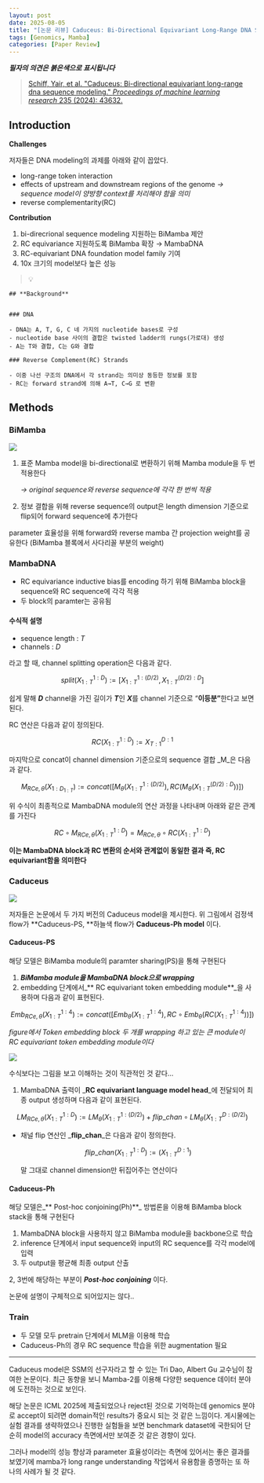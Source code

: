 ```yaml
---
layout: post
date: 2025-08-05
title: "[논문 리뷰] Caduceus: Bi-Directional Equivariant Long-Range DNA Sequence Modeling"
tags: [Genomics, Mamba]
categories: [Paper Review]
---
```


<span class="notion-red">_**필자의 의견은 붉은색으로 표시됩니다**_</span>


> [Schiff, Yair, et al. "Caduceus: Bi-directional equivariant long-range dna sequence modeling." ](https://pmc.ncbi.nlm.nih.gov/articles/PMC12189541/)[_Proceedings of machine learning research_](https://pmc.ncbi.nlm.nih.gov/articles/PMC12189541/)[ 235 (2024): 43632.](https://pmc.ncbi.nlm.nih.gov/articles/PMC12189541/)



## Introduction


**Challenges**


저자들은 DNA modeling의 과제를 아래와 같이 꼽았다.

- long-range token interaction
- effects of upstream and downstream regions of the genome 
_→ sequence model이 양방향 context를 처리해야 함을 의미_
- reverse complementarity(RC)

**Contribution**

1. bi-direcrional sequence modeling 지원하는 BiMamba 제안
1. RC equivariance 지원하도록 BiMamba 확장 → MambaDNA
1. RC-equivariant DNA foundation model family 기여
1. 10x 크기의 model보다 높은 성능

> 💡 


	## **Background**


	### DNA

	- DNA는 A, T, G, C 네 가지의 nucleotide bases로 구성
	- nucleotide base 사이의 결합은 twisted ladder의 rungs(가로대) 생성
	- A는 T와 결합, C는 G와 결합

	### Reverse Complement(RC) Strands

	- 이중 나선 구조의 DNA에서 각 strand는 의미상 동등한 정보를 포함
	- RC는 forward strand에 의해 A→T, C→G 로 변환


## Methods



### BiMamba


![](https://prod-files-secure.s3.us-west-2.amazonaws.com/542b861c-36a8-4051-84e5-8804b6728dba/2c247d59-7815-4980-99f0-8f0d21f445a7/image.png?X-Amz-Algorithm=AWS4-HMAC-SHA256&X-Amz-Content-Sha256=UNSIGNED-PAYLOAD&X-Amz-Credential=ASIAZI2LB4667T3CQWA7%2F20250820%2Fus-west-2%2Fs3%2Faws4_request&X-Amz-Date=20250820T160122Z&X-Amz-Expires=3600&X-Amz-Security-Token=IQoJb3JpZ2luX2VjEI%2F%2F%2F%2F%2F%2F%2F%2F%2F%2F%2FwEaCXVzLXdlc3QtMiJGMEQCIHYluhrqOUbhR0bcfEo%2F80Lw3XDsMdz99WHbYCPId8BQAiBg%2FAfDuHpJIp2s%2FH%2BITe6llj0iOSJXCL%2ByQz%2BuEcm9PCqIBAjY%2F%2F%2F%2F%2F%2F%2F%2F%2F%2F8BEAAaDDYzNzQyMzE4MzgwNSIMI0%2Bx2N6iYHA3fogJKtwDRxWK%2FqiPmRzdOIEpBZ%2BMK2jORT1fs7GXB1UQRONXzdrKmpZ7FEn1eqP4C0hx6ndUa%2BnNeVfxbz02GpVqPdxMgjeDkRWOIpFfUf0ZrS0f9AXiwTofRY13Yo6Jvbdf6nr7lcJu3ymBi%2FqUPrCroBkvuWaoW7NrwUVvNneiUpHvQL6%2FtqcmpBegLAFlRc3RpcoyS25jdFltfIly4lY8L2nUb4Ac45vuTpGmVYdtqqOyX1QTeG18aWiSJoAuKRXzAov%2Fi1VperJUCJhDOkR7VP8mSnq8mTIRpaGG99ERXBtKVfPvpO%2FOQlIx9thr%2F%2FIyBEAvKqzwRFYR5iBNLRh7b11fJmYUMd4z%2BF96HruJ6yOcepPVtrsiDTt4wHLdW5ZYBxyKHix2DR7qJEZoIFn3jpXFhGvU%2BSRZnQuAC2PcQ%2BtLhC5hF23tHqLX7kvW3wpZypwQg5BDAuDSW8%2FLolpGtpZrli18J41U9wq1k7OUKIeEuwY9Q7chWDVOBNTewZ5VAo6jvc7TrsaC1m4PMqIMaa1CH269YGOT6vOYWZbPukwuCmgz2V9pnNV7mWglRk23GXKsVp9QjLF6V3v8OOlpstZKpaa0g0jG%2BA59LU4ZATaHGvx0EruGDVFOZWvIbIUw5M2XxQY6pgEosebRZ0b3gmQnPouBhh9l7nBjqLepPiPJYgFkGSKd7zO8pBxxvRiEg%2BjD47klPYAPq3xZPy6hSOtbw0mK%2FE7LbrMoA68d5NIMdZHfq8QrzXl6eofu36womZ1uiynVh8IriEI0W%2FGP9%2B%2FZJeAlubQbRsP5n4NuCZOB1ivjQECWoa%2FLgh8C75MS1nhZHGd717CXklDapSkQRNSiiW%2FyDTTaD6RWDnUL&X-Amz-Signature=b47adc5db5ae7b18680048bad121957a12cab4632e005274b97ca09427bf3e0e&X-Amz-SignedHeaders=host&x-amz-checksum-mode=ENABLED&x-id=GetObject)

1. 표준 Mamba model을 bi-directional로 변환하기 위해 Mamba module을 두 번 적용한다

	_→ original sequence와 reverse sequence에 각각 한 번씩 적용_

1. 정보 결합을 위해 reverse sequence의 output은 length dimension 기준으로 flip되어 forward sequence에 추가한다

parameter 효율성을 위해 forward와 reverse mamba 간 projection weight를 공유한다 (BiMamba 블록에서 사다리꼴 부분의 weight)



### MambaDNA

- RC equivariance inductive bias를 encoding 하기 위해 BiMamba block을 sequence와 RC sequence에 각각 적용
- 두 block의 paramter는 공유됨


#### 수식적 설명

- sequence length : _T_
- channels : _D_

라고 할 때,  channel splitting operation은 다음과 같다.


$$
split(X^{1:D}_{1:T}):=[X^{1:(D/2)}_{1:T},X^{(D/2):D}_{1:T}]
$$


<span class="notion-red">쉽게 말해 </span><span class="notion-red">_**D**_</span><span class="notion-red"> channel을 가진 길이가 </span><span class="notion-red">_**T**_</span><span class="notion-red">인 </span><span class="notion-red">_**X**_</span><span class="notion-red">를 channel 기준으로 “</span><span class="notion-red">**이등분”**</span><span class="notion-red">한다고 보면 된다.</span>


RC 연산은 다음과 같이 정의된다.


$$
RC(X^{1:D}_{1:T}):=X^{D:1}_{T:1}
$$


마지막으로 concat이 channel dimension 기준으로의 sequence 결합 _M_은 다음과 같다.


$$
M_{RCe,\theta}(X_{1:D_{1:T}}):=concat([M_{\theta}(X^{1:(D/2)}_{1:T}),RC(M_{\theta}(X^{(D/2):D}_{1:T}))])
$$


위 수식이 최종적으로 MambaDNA module의 연산 과정을 나타내며 아래와 같은 관계를 가진다


$$
RC\circ M_{RCe,\theta}(X^{1:D}_{1:T}) = M_{RCe,\theta} \circ RC(X^{1:D}_{1:T})
$$


**이는 MambaDNA block과 RC 변환의 순서와 관계없이 동일한 결과 즉, RC equivariant함을 의미한다**



### Caduceus


![](https://prod-files-secure.s3.us-west-2.amazonaws.com/542b861c-36a8-4051-84e5-8804b6728dba/f94a60d7-8145-473b-aef9-7c68d3ec604a/image.png?X-Amz-Algorithm=AWS4-HMAC-SHA256&X-Amz-Content-Sha256=UNSIGNED-PAYLOAD&X-Amz-Credential=ASIAZI2LB4667T3CQWA7%2F20250820%2Fus-west-2%2Fs3%2Faws4_request&X-Amz-Date=20250820T160122Z&X-Amz-Expires=3600&X-Amz-Security-Token=IQoJb3JpZ2luX2VjEI%2F%2F%2F%2F%2F%2F%2F%2F%2F%2F%2FwEaCXVzLXdlc3QtMiJGMEQCIHYluhrqOUbhR0bcfEo%2F80Lw3XDsMdz99WHbYCPId8BQAiBg%2FAfDuHpJIp2s%2FH%2BITe6llj0iOSJXCL%2ByQz%2BuEcm9PCqIBAjY%2F%2F%2F%2F%2F%2F%2F%2F%2F%2F8BEAAaDDYzNzQyMzE4MzgwNSIMI0%2Bx2N6iYHA3fogJKtwDRxWK%2FqiPmRzdOIEpBZ%2BMK2jORT1fs7GXB1UQRONXzdrKmpZ7FEn1eqP4C0hx6ndUa%2BnNeVfxbz02GpVqPdxMgjeDkRWOIpFfUf0ZrS0f9AXiwTofRY13Yo6Jvbdf6nr7lcJu3ymBi%2FqUPrCroBkvuWaoW7NrwUVvNneiUpHvQL6%2FtqcmpBegLAFlRc3RpcoyS25jdFltfIly4lY8L2nUb4Ac45vuTpGmVYdtqqOyX1QTeG18aWiSJoAuKRXzAov%2Fi1VperJUCJhDOkR7VP8mSnq8mTIRpaGG99ERXBtKVfPvpO%2FOQlIx9thr%2F%2FIyBEAvKqzwRFYR5iBNLRh7b11fJmYUMd4z%2BF96HruJ6yOcepPVtrsiDTt4wHLdW5ZYBxyKHix2DR7qJEZoIFn3jpXFhGvU%2BSRZnQuAC2PcQ%2BtLhC5hF23tHqLX7kvW3wpZypwQg5BDAuDSW8%2FLolpGtpZrli18J41U9wq1k7OUKIeEuwY9Q7chWDVOBNTewZ5VAo6jvc7TrsaC1m4PMqIMaa1CH269YGOT6vOYWZbPukwuCmgz2V9pnNV7mWglRk23GXKsVp9QjLF6V3v8OOlpstZKpaa0g0jG%2BA59LU4ZATaHGvx0EruGDVFOZWvIbIUw5M2XxQY6pgEosebRZ0b3gmQnPouBhh9l7nBjqLepPiPJYgFkGSKd7zO8pBxxvRiEg%2BjD47klPYAPq3xZPy6hSOtbw0mK%2FE7LbrMoA68d5NIMdZHfq8QrzXl6eofu36womZ1uiynVh8IriEI0W%2FGP9%2B%2FZJeAlubQbRsP5n4NuCZOB1ivjQECWoa%2FLgh8C75MS1nhZHGd717CXklDapSkQRNSiiW%2FyDTTaD6RWDnUL&X-Amz-Signature=48bf1f6df765c6da421ed595668c9ca6720200331aebd1c379de769d7daa9cfc&X-Amz-SignedHeaders=host&x-amz-checksum-mode=ENABLED&x-id=GetObject)


저자들은 논문에서 두 가지 버전의 Caduceus model을 제시한다. 위 그림에서 검정색 flow가 **Caduceus-PS, **하늘색 flow가 **Caduceus-Ph model** 이다.



#### Caduceus-PS


해당 모델은 BiMamba module의 paramter sharing(PS)을 통해 구현된다

1. _**BiMamba module을 MambaDNA block으로 wrapping**_
1. embedding 단계에서_** RC equivariant token embedding module**_을 사용하며 다음과 같이 표현된다.

$$
Emb_{RCe,\theta}(X^{1:4}_{1:T}):=concat([Emb_{\theta}(X^{1:4}_{1:T}),RC \circ Emb_{\theta}(RC(X^{1:4}_{1:T}))])
$$


_figure에서 Token embedding block 두 개를 wrapping 하고 있는 큰 module이 RC equivariant token embedding module이다_


![](https://prod-files-secure.s3.us-west-2.amazonaws.com/542b861c-36a8-4051-84e5-8804b6728dba/b175e4da-71eb-4e91-8c23-a06dabe673c9/image.png?X-Amz-Algorithm=AWS4-HMAC-SHA256&X-Amz-Content-Sha256=UNSIGNED-PAYLOAD&X-Amz-Credential=ASIAZI2LB4667T3CQWA7%2F20250820%2Fus-west-2%2Fs3%2Faws4_request&X-Amz-Date=20250820T160122Z&X-Amz-Expires=3600&X-Amz-Security-Token=IQoJb3JpZ2luX2VjEI%2F%2F%2F%2F%2F%2F%2F%2F%2F%2F%2FwEaCXVzLXdlc3QtMiJGMEQCIHYluhrqOUbhR0bcfEo%2F80Lw3XDsMdz99WHbYCPId8BQAiBg%2FAfDuHpJIp2s%2FH%2BITe6llj0iOSJXCL%2ByQz%2BuEcm9PCqIBAjY%2F%2F%2F%2F%2F%2F%2F%2F%2F%2F8BEAAaDDYzNzQyMzE4MzgwNSIMI0%2Bx2N6iYHA3fogJKtwDRxWK%2FqiPmRzdOIEpBZ%2BMK2jORT1fs7GXB1UQRONXzdrKmpZ7FEn1eqP4C0hx6ndUa%2BnNeVfxbz02GpVqPdxMgjeDkRWOIpFfUf0ZrS0f9AXiwTofRY13Yo6Jvbdf6nr7lcJu3ymBi%2FqUPrCroBkvuWaoW7NrwUVvNneiUpHvQL6%2FtqcmpBegLAFlRc3RpcoyS25jdFltfIly4lY8L2nUb4Ac45vuTpGmVYdtqqOyX1QTeG18aWiSJoAuKRXzAov%2Fi1VperJUCJhDOkR7VP8mSnq8mTIRpaGG99ERXBtKVfPvpO%2FOQlIx9thr%2F%2FIyBEAvKqzwRFYR5iBNLRh7b11fJmYUMd4z%2BF96HruJ6yOcepPVtrsiDTt4wHLdW5ZYBxyKHix2DR7qJEZoIFn3jpXFhGvU%2BSRZnQuAC2PcQ%2BtLhC5hF23tHqLX7kvW3wpZypwQg5BDAuDSW8%2FLolpGtpZrli18J41U9wq1k7OUKIeEuwY9Q7chWDVOBNTewZ5VAo6jvc7TrsaC1m4PMqIMaa1CH269YGOT6vOYWZbPukwuCmgz2V9pnNV7mWglRk23GXKsVp9QjLF6V3v8OOlpstZKpaa0g0jG%2BA59LU4ZATaHGvx0EruGDVFOZWvIbIUw5M2XxQY6pgEosebRZ0b3gmQnPouBhh9l7nBjqLepPiPJYgFkGSKd7zO8pBxxvRiEg%2BjD47klPYAPq3xZPy6hSOtbw0mK%2FE7LbrMoA68d5NIMdZHfq8QrzXl6eofu36womZ1uiynVh8IriEI0W%2FGP9%2B%2FZJeAlubQbRsP5n4NuCZOB1ivjQECWoa%2FLgh8C75MS1nhZHGd717CXklDapSkQRNSiiW%2FyDTTaD6RWDnUL&X-Amz-Signature=5c03f17dc21960b4cff5230ba69ea517af9a6b337d095244cd4fe46e011b04dd&X-Amz-SignedHeaders=host&x-amz-checksum-mode=ENABLED&x-id=GetObject)


<span class="notion-red">수식보다는 그림을 보고 이해하는 것이 직관적인 것 같다…</span>

1. MambaDNA 출력이 _**RC equivariant language model head**_에 전달되어 최종 output 생성하며 다음과 같이 표현된다.

$$
LM_{RCe,\theta}(X^{1:D}_{1:T}):= LM_{\theta}(X^{1:(D/2)}_{1:T})+flip\_chan\circ LM_{\theta}(X^{D:(D/2)}_{1:T})
$$

- 채널 flip 연산인 _**flip\_chan**_은 다음과 같이 정의한다.

	$$
	flip\_chan(X^{1:D}_{1:T}):=(X^{D:1}_{1:T})
	$$


	말 그대로 channel dimension만 뒤집어주는 연산이다



#### Caduceus-Ph


해당 모델은_** Post-hoc conjoining(Ph)**_ 방법론을 이용해 BiMamba block stack을 통해 구현된다

1. MambaDNA block을 사용하지 않고 BiMamba module을 backbone으로 학습
1. inference 단계에서 input sequence와 input의 RC sequence를 각각 model에 입력
1. 두 output을 평균해 최종 output 산출

2, 3번에 해당하는 부분이 _**Post-hoc conjoining**_ 이다.


<span class="notion-red">논문에 설명이 구체적으로 되어있지는 않다..</span>



### Train

- 두 모델 모두 pretrain 단계에서 MLM을 이용해 학습
- Caduceus-Ph의 경우 RC sequence 학습을 위한 augmentation 필요

---


<span class="notion-red">Caduceus model은 SSM의 선구자라고 할 수 있는 Tri Dao, Albert Gu 교수님이 참여한 논문이다. 최근 동향을 보니 Mamba-2를 이용해 다양한 sequence 데이터 분야에 도전하는 것으로 보인다.</span>


<span class="notion-red">해당 논문은 ICML 2025에 제출되었으나 reject된 것으로 기억하는데 genomics 분야로 accept이 되려면 domain적인 results가 중요시 되는 것 같은 느낌이다. 게시물에는 실험 결과를 생략하였으나 진행한 실험들을 보면 benchmark dataset에 국한되어 단순히 model의 accuracy 측면에서만 보여준 것 같은 경향이 있다.</span>


<span class="notion-red">그러나 model의 성능 향상과 parameter 효율성이라는 측면에 있어서는 좋은 결과를 보였기에 mamba가 long range understanding 작업에서 유용함을 증명하는 또 하나의 사례가 될 것 같다.</span>

